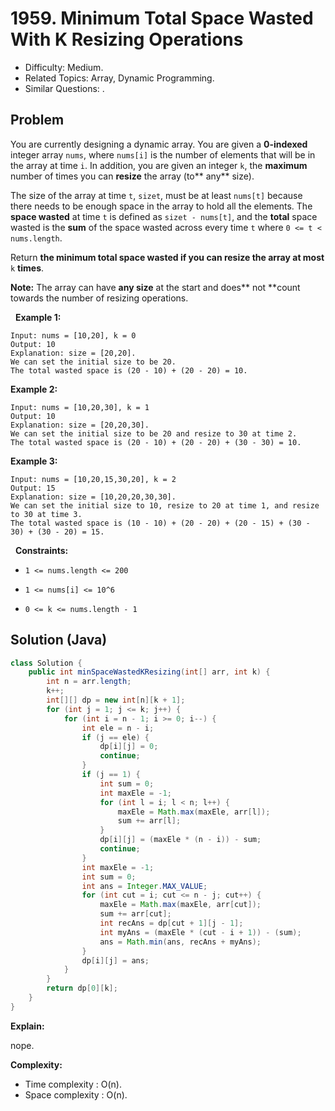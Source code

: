# 1959. Minimum Total Space Wasted With K Resizing Operations

- Difficulty: Medium.
- Related Topics: Array, Dynamic Programming.
- Similar Questions: .

## Problem

You are currently designing a dynamic array. You are given a **0-indexed** integer array ```nums```, where ```nums[i]``` is the number of elements that will be in the array at time ```i```. In addition, you are given an integer ```k```, the **maximum** number of times you can **resize** the array (to** any** size).

The size of the array at time ```t```, ```sizet```, must be at least ```nums[t]``` because there needs to be enough space in the array to hold all the elements. The **space wasted** at time ```t``` is defined as ```sizet - nums[t]```, and the **total** space wasted is the **sum** of the space wasted across every time ```t``` where ```0 <= t < nums.length```.

Return **the **minimum** **total space wasted** if you can resize the array at most** ```k``` **times**.

**Note:** The array can have **any size** at the start and does** not **count towards the number of resizing operations.

 
**Example 1:**

```
Input: nums = [10,20], k = 0
Output: 10
Explanation: size = [20,20].
We can set the initial size to be 20.
The total wasted space is (20 - 10) + (20 - 20) = 10.
```

**Example 2:**

```
Input: nums = [10,20,30], k = 1
Output: 10
Explanation: size = [20,20,30].
We can set the initial size to be 20 and resize to 30 at time 2. 
The total wasted space is (20 - 10) + (20 - 20) + (30 - 30) = 10.
```

**Example 3:**

```
Input: nums = [10,20,15,30,20], k = 2
Output: 15
Explanation: size = [10,20,20,30,30].
We can set the initial size to 10, resize to 20 at time 1, and resize to 30 at time 3.
The total wasted space is (10 - 10) + (20 - 20) + (20 - 15) + (30 - 30) + (30 - 20) = 15.
```

 
**Constraints:**


	
- ```1 <= nums.length <= 200```
	
- ```1 <= nums[i] <= 10^6```
	
- ```0 <= k <= nums.length - 1```



## Solution (Java)

```java
class Solution {
    public int minSpaceWastedKResizing(int[] arr, int k) {
        int n = arr.length;
        k++;
        int[][] dp = new int[n][k + 1];
        for (int j = 1; j <= k; j++) {
            for (int i = n - 1; i >= 0; i--) {
                int ele = n - i;
                if (j == ele) {
                    dp[i][j] = 0;
                    continue;
                }
                if (j == 1) {
                    int sum = 0;
                    int maxEle = -1;
                    for (int l = i; l < n; l++) {
                        maxEle = Math.max(maxEle, arr[l]);
                        sum += arr[l];
                    }
                    dp[i][j] = (maxEle * (n - i)) - sum;
                    continue;
                }
                int maxEle = -1;
                int sum = 0;
                int ans = Integer.MAX_VALUE;
                for (int cut = i; cut <= n - j; cut++) {
                    maxEle = Math.max(maxEle, arr[cut]);
                    sum += arr[cut];
                    int recAns = dp[cut + 1][j - 1];
                    int myAns = (maxEle * (cut - i + 1)) - (sum);
                    ans = Math.min(ans, recAns + myAns);
                }
                dp[i][j] = ans;
            }
        }
        return dp[0][k];
    }
}
```

**Explain:**

nope.

**Complexity:**

* Time complexity : O(n).
* Space complexity : O(n).
